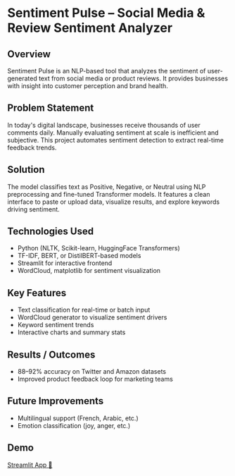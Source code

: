 # Sentiment Pulse – Social Media & Review Sentiment Analyzer

## Overview
Sentiment Pulse is an NLP-based tool that analyzes the sentiment of user-generated text from social media or product reviews. It provides businesses with insight into customer perception and brand health.

## Problem Statement
In today's digital landscape, businesses receive thousands of user comments daily. Manually evaluating sentiment at scale is inefficient and subjective. This project automates sentiment detection to extract real-time feedback trends.

## Solution
The model classifies text as Positive, Negative, or Neutral using NLP preprocessing and fine-tuned Transformer models. It features a clean interface to paste or upload data, visualize results, and explore keywords driving sentiment.

## Technologies Used
- Python (NLTK, Scikit-learn, HuggingFace Transformers)
- TF-IDF, BERT, or DistilBERT-based models
- Streamlit for interactive frontend
- WordCloud, matplotlib for sentiment visualization

## Key Features
- Text classification for real-time or batch input
- WordCloud generator to visualize sentiment drivers
- Keyword sentiment trends
- Interactive charts and summary stats

## Results / Outcomes
- 88–92% accuracy on Twitter and Amazon datasets
- Improved product feedback loop for marketing teams

## Future Improvements
- Multilingual support (French, Arabic, etc.)
- Emotion classification (joy, anger, etc.)

## Demo
[Streamlit App 🔗](https://sentimentanalysis-dun67cmfkjkxvxxbcy2qhj.streamlit.app/)
